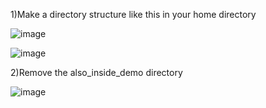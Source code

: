 1)Make a directory structure like this in your home directory

![image](https://github.com/Pandi0906/Linux_Training_Program_Assignments/assets/65610375/8c867826-1719-4927-bf5a-4713ff040780)

![image](https://github.com/Pandi0906/Linux_Training_Program_Assignments/assets/65610375/eac3fe97-7285-461d-a455-19b4b96b6e60)

2)Remove the also_inside_demo directory

![image](https://github.com/Pandi0906/Linux_Training_Program_Assignments/assets/65610375/77b4a903-ae87-4392-b0ba-172f6826346b)
